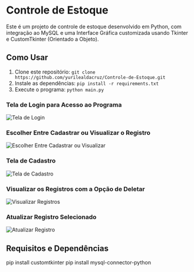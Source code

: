 # Controle de Estoque

Este é um projeto de controle de estoque desenvolvido em Python, com integração ao MySQL e uma Interface Gráfica customizada usando Tkinter e CustomTkinter (Orientado a Objeto).

## Como Usar

1. Clone este repositório: `git clone https://github.com/yurilealdacruz/Controle-de-Estoque.git`
2. Instale as dependências: `pip install -r requirements.txt`
3. Execute o programa: `python main.py`


### Tela de Login para Acesso ao Programa
![Tela de Login](https://github.com/yurilealdacruz/Controle-de-Estoque/assets/100494057/e946f095-8823-4ac2-a801-0bd052865688)

### Escolher Entre Cadastrar ou Visualizar o Registro
![Escolher Entre Cadastrar ou Visualizar](https://github.com/yurilealdacruz/Controle-de-Estoque/assets/100494057/61b18037-1425-420d-b80f-9ec6b85690d6)

### Tela de Cadastro
![Tela de Cadastro](https://github.com/yurilealdacruz/Controle-de-Estoque/assets/100494057/d9afb40a-8123-439f-8d98-44bc89307918)

### Visualizar os Registros com a Opção de Deletar
![Visualizar Registros](https://github.com/yurilealdacruz/Controle-de-Estoque/assets/100494057/06bb87ac-286f-4e52-a4cb-7694aa1cf2a5)

### Atualizar Registro Selecionado
![Atualizar Registro](https://github.com/yurilealdacruz/Controle-de-Estoque/assets/100494057/792450fb-0dcb-4515-8ab8-cee87ffce1da)

## Requisitos e Dependências
pip install customtkinter
pip install mysql-connector-python

